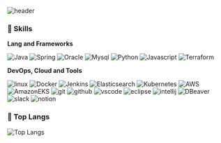 <!-- Header -->

![header](https://capsule-render.vercel.app/api?type=transparent&color=auto&height=360&text=Welcome+to+yuri%27s+repo%21&fontSize=70&fontAlign=50&fontAlignY=45&desc=Coding+fueled+by+coffee+%E2%98%95+and+strengthened+by+chocolates+%F0%9F%8D%AB&descSize=20&descAlign=50&descAlignY=60)



<!-- Body -->

### 🦾 Skills
**Lang and Frameworks**

![Java](https://img.shields.io/badge/java-ffffff.svg?&style=for-the-badge&logo=openjdk&logoColor=black)
![Spring](https://img.shields.io/badge/spring-6DB33F.svg?&style=for-the-badge&logo=spring&logoColor=white)
![Oracle](https://img.shields.io/badge/oracle-F80000.svg?&style=for-the-badge&logo=oracle&logoColor=white)
![Mysql](https://img.shields.io/badge/mysql-4479A1.svg?&style=for-the-badge&logo=mysql&logoColor=white)
![Python](https://img.shields.io/badge/python-3776AB.svg?&style=for-the-badge&logo=python&logoColor=white)
![Javascript](https://img.shields.io/badge/javascript-F7DF1E.svg?&style=for-the-badge&logo=javascript&logoColor=white)
![Terraform](https://img.shields.io/badge/terraform-844FBA.svg?&style=for-the-badge&logo=terraform&logoColor=white)


**DevOps, Cloud and Tools**

![linux](https://img.shields.io/badge/linux-FCC624.svg?&style=for-the-badge&logo=linux&logoColor=white)
![Docker](https://img.shields.io/badge/Docker-2496ED.svg?&style=for-the-badge&logo=Docker&logoColor=white)
![Jenkins](https://img.shields.io/badge/jenkins-D24939.svg?&style=for-the-badge&logo=jenkins&logoColor=white) 
![Elasticsearch](https://img.shields.io/badge/elasticsearch-005571.svg?&style=for-the-badge&logo=elasticsearch&logoColor=white) 
![Kubernetes](https://img.shields.io/badge/kubernetes-326CE5.svg?&style=for-the-badge&logo=kubernetes&logoColor=white) 
![AWS](https://img.shields.io/badge/aws-232F3E.svg?&style=for-the-badge&logo=amazonaws&logoColor=white)
![AmazonEKS](https://img.shields.io/badge/AWSEKS-FF9900.svg?&style=for-the-badge&logo=amazoneks&logoColor=white)
![git](https://img.shields.io/badge/git-F05032.svg?&style=for-the-badge&logo=git&logoColor=white)
![github](https://img.shields.io/badge/github-181717.svg?&style=for-the-badge&logo=github&logoColor=white)
![vscode](https://img.shields.io/badge/vscode-007ACC.svg?&style=for-the-badge&logo=visualstudiocode&logoColor=white)
![eclipse](https://img.shields.io/badge/eclipse-2C2255.svg?&style=for-the-badge&logo=eclipseide&logoColor=white)
![intellij](https://img.shields.io/badge/intellij-000000.svg?&style=for-the-badge&logo=intellijidea&logoColor=white)
![DBeaver](https://img.shields.io/badge/DBeaver-382923.svg?&style=for-the-badge&logo=DBeaver&logoColor=white)
![slack](https://img.shields.io/badge/slack-4A154B.svg?&style=for-the-badge&logo=slack&logoColor=white)
![notion](https://img.shields.io/badge/notion-000000.svg?&style=for-the-badge&logo=notion&logoColor=white)

<!-- ![aws](https://img.shields.io/badge/aws-232F3E.svg?&style=for-the-badge&logo=amazonaws&logoColor=white) -->

### 🚌 Top Langs 
![Top Langs](https://github-readme-stats.vercel.app/api/top-langs/?username=yuri-notfragile&layout=compact)
